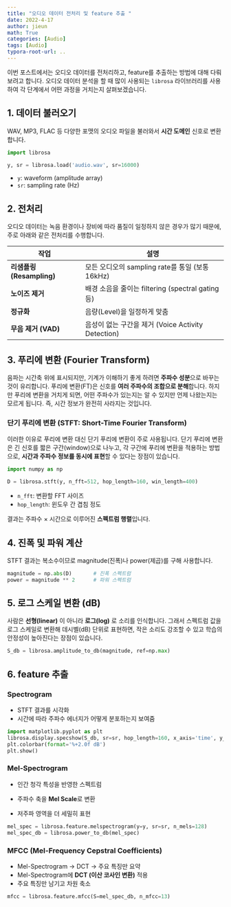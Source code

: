 ```yaml
---
title: "오디오 데이터 전처리 및 feature 추출 "
date: 2022-4-17
author: jieun
math: True
categories: [Audio]
tags: [Audio]
typora-root-url: ..
---
```






이번 포스트에서는 오디오 데이터를 전처리하고, feature를 추출하는 방법에 대해 다뤄보려고 합니다. 오디오 데이터 분석을 할 때 많이 사용되는 `librosa` 라이브러리를 사용하여 각 단계에서 어떤 과정을 거치는지 살펴보겠습니다.

## 1. 데이터 불러오기

WAV, MP3, FLAC 등 다양한 포맷의 오디오 파일을 불러와서 **시간 도메인** 신호로 변환합니다.

```python
import librosa

y, sr = librosa.load('audio.wav', sr=16000)
```

- `y`: waveform (amplitude array)
- `sr`: sampling rate (Hz)

## 2. 전처리

오디오 데이터는 녹음 환경이나 장비에 따라 품질이 일정하지 않은 경우가 많기 때문에, 주로 아래와 같은 전처리를 수행합니다.

| 작업                      | 설명                                               |
| ------------------------- | -------------------------------------------------- |
| **리샘플링 (Resampling)** | 모든 오디오의 sampling rate를 통일 (보통 16kHz)    |
| **노이즈 제거**           | 배경 소음을 줄이는 filtering (spectral gating 등)  |
| **정규화**                | 음량(Level)을 일정하게 맞춤                        |
| **무음 제거 (VAD)**       | 음성이 없는 구간을 제거 (Voice Activity Detection) |

## 3. 푸리에 변환 (Fourier Transform)

음파는 시간축 위에 표시되지만, 기계가 이해하기 좋게 하려면 **주파수 성분**으로 바꾸는 것이 유리합니다. 푸리에 변환(FT)은 신호를 **여러 주파수의 조합으로 분해**합니다. 하지만 푸리에 변환을 거치게 되면, 어떤 주파수가 있는지는 알 수 있지만 언제 나왔는지는 모르게 됩니다. 즉, 시간 정보가 완전히 사라지는 것입니다.

### 단기 푸리에 변환 (STFT: Short-Time Fourier Transform)

이러한 이유로 푸리에 변환 대신 단기 푸리에 변환이 주로 사용됩니다. 단기 푸리에 변환은 긴 신호를 짧은 구간(window)으로 나누고, 각 구간에 푸리에 변환을 적용하는 방법으로, **시간과 주파수 정보를 동시에 표현**할 수 있다는 장점이 있습니다.

```python
import numpy as np

D = librosa.stft(y, n_fft=512, hop_length=160, win_length=400)
```

- `n_fft`: 변환할 FFT 사이즈
- `hop_length`: 윈도우 간 겹침 정도

결과는 주파수 × 시간으로 이루어진 **스펙트럼 행렬**입니다.

## 4. 진폭 및 파워 계산

STFT 결과는 복소수이므로 magnitude(진폭)나 power(제곱)를 구해 사용합니다.

```python
magnitude = np.abs(D)       # 진폭 스펙트럼
power = magnitude ** 2      # 파워 스펙트럼
```

## 5. 로그 스케일 변환 (dB)

사람은 **선형(linear)** 이 아니라 **로그(log)** 로 소리를 인식합니다. 그래서 스펙트럼 값을 로그 스케일로 변환해 데시벨(dB) 단위로 표현하면, 작은 소리도 강조할 수 있고 학습의 안정성이 높아진다는 장점이 있습니다.

```python
S_db = librosa.amplitude_to_db(magnitude, ref=np.max)
```

## 6. feature 추출

### Spectrogram

- STFT 결과를 시각화
- 시간에 따라 주파수 에너지가 어떻게 분포하는지 보여줌

```python
import matplotlib.pyplot as plt
librosa.display.specshow(S_db, sr=sr, hop_length=160, x_axis='time', y_axis='linear')
plt.colorbar(format='%+2.0f dB')
plt.show()
```

### Mel-Spectrogram

- 인간 청각 특성을 반영한 스펙트럼

- 주파수 축을 **Mel Scale**로 변환
- 저주파 영역을 더 세밀히 표현

```python
mel_spec = librosa.feature.melspectrogram(y=y, sr=sr, n_mels=128)
mel_spec_db = librosa.power_to_db(mel_spec)
```

### MFCC (Mel-Frequency Cepstral Coefficients)

- Mel-Spectrogram → DCT → 주요 특징만 요약
- Mel-Spectrogram에 **DCT (이산 코사인 변환)** 적용
- 주요 특징만 남기고 차원 축소

```python
mfcc = librosa.feature.mfcc(S=mel_spec_db, n_mfcc=13)
```